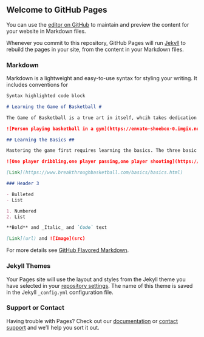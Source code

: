 ## Welcome to GitHub Pages

You can use the [editor on GitHub](https://github.com/SmeetShah-marchant/AnActualWebsite/edit/main/README.md) to maintain and preview the content for your website in Markdown files.

Whenever you commit to this repository, GitHub Pages will run [Jekyll](https://jekyllrb.com/) to rebuild the pages in your site, from the content in your Markdown files.

### Markdown

Markdown is a lightweight and easy-to-use syntax for styling your writing. It includes conventions for

```markdown
Syntax highlighted code block

# Learning the Game of Basketball #

The Game of Basketball is a true art in itself, whcih takes dedication and hard work to master. True masters of this games spend hours and hours in the gym mastering their craft to become the best to ever do it.

![Person playing basketball in a gym](https://envato-shoebox-0.imgix.net/c3e4/9699-04f3-4bf1-9ea8-9c78d7e9b184/AWS_5839.jpg?auto=compress%2Cformat&fit=max&mark=https%3A%2F%2Felements-assets.envato.com%2Fstatic%2Fwatermark2.png&markalign=center%2Cmiddle&markalpha=18&w=1600&s=b9a5490b2885dce243c876e53320e44b) 

## Learning the Basics ##

Mastering the game first requires learning the basics. The three basic fundamentals of basketball are shooting, passing, and dribbling. All three of these are important to learn, and can be learned with practice.

![One player dribbling,one player passing,one player shooting](https://randomtalk.com.au/wp-content/uploads/2015/09/dribble-pass-shoot-253x189.jpg)

[Link](https://www.breakthroughbasketball.com/basics/basics.html)

### Header 3

- Bulleted
- List

1. Numbered
2. List

**Bold** and _Italic_ and `Code` text

[Link](url) and ![Image](src)
```

For more details see [GitHub Flavored Markdown](https://guides.github.com/features/mastering-markdown/).

### Jekyll Themes

Your Pages site will use the layout and styles from the Jekyll theme you have selected in your [repository settings](https://github.com/SmeetShah-marchant/AnActualWebsite/settings). The name of this theme is saved in the Jekyll `_config.yml` configuration file.

### Support or Contact

Having trouble with Pages? Check out our [documentation](https://docs.github.com/categories/github-pages-basics/) or [contact support](https://github.com/contact) and we’ll help you sort it out.
